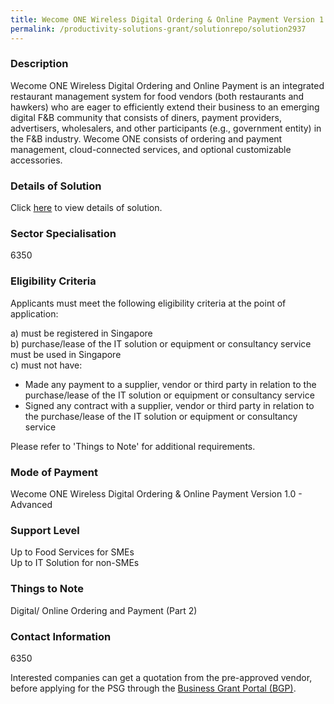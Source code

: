 ```yaml
---
title: Wecome ONE Wireless Digital Ordering & Online Payment Version 1.0 - Advanced
permalink: /productivity-solutions-grant/solutionrepo/solution2937
---
```


### Description

Wecome ONE Wireless Digital Ordering and Online Payment is an integrated restaurant management system for food vendors (both restaurants and hawkers) who are eager to efficiently extend their business to an emerging digital F&B community that consists of diners, payment providers, advertisers, wholesalers, and other participants (e.g., government entity) in the F&B industry. Wecome ONE consists of ordering and payment management, cloud-connected services, and optional customizable accessories.

### Details of Solution

Click <a href='Wecome Pte Ltd' target='_blank' rel='noopener'>here</a> to view details of solution.

### Sector Specialisation

6350

### Eligibility Criteria

Applicants must meet the following eligibility criteria at the point of application:

a) must be registered in Singapore <br>
b) purchase/lease of the IT solution or equipment or consultancy service must be used in Singapore <br>
c) must not have:
- Made any payment to a supplier, vendor or third party in relation to the purchase/lease of the IT solution or equipment or consultancy service
- Signed any contract with a supplier, vendor or third party in relation to the purchase/lease of the IT solution or equipment or consultancy service

Please refer to 'Things to Note' for additional requirements.

### Mode of Payment
Wecome ONE Wireless Digital Ordering & Online Payment Version 1.0 - Advanced

### Support Level
Up to Food Services for SMEs <br>
Up to IT Solution for non-SMEs

### Things to Note
Digital/ Online Ordering and Payment (Part 2)

### Contact Information
6350

Interested companies can get a quotation from the pre-approved vendor, before applying for the PSG through the <a target='_blank' rel='noopener' href='https://www.businessgrants.gov.sg/'>Business Grant Portal (BGP)</a>.

